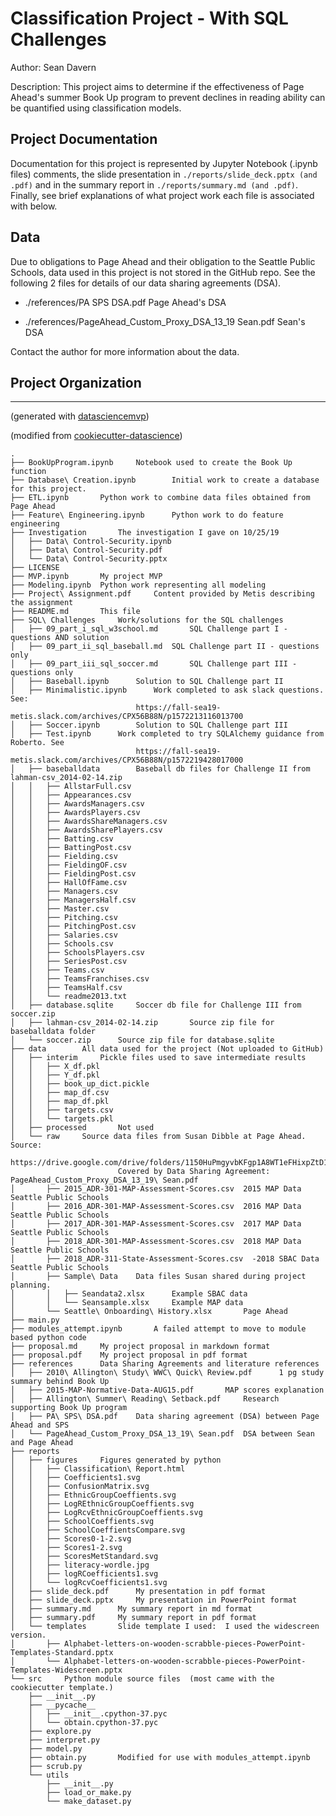 # Classification Project - With SQL Challenges

Author: Sean Davern  

Description: This project aims to determine if the effectiveness of Page Ahead's summer Book Up program to prevent declines in reading ability can be quantified using classification models.

## Project Documentation

Documentation for this project is represented by Jupyter Notebook (.ipynb files) comments, the slide presentation in `./reports/slide_deck.pptx (and .pdf)` and in the summary report in `./reports/summary.md (and .pdf)`.  Finally, see brief explanations of what project work each file is associated with below.

## Data

Due to obligations to Page Ahead and their obligation to the Seattle Public Schools, data used in this project is not stored in the GitHub repo.  See the following 2 files for details of our data sharing agreements (DSA).

* ./references/PA SPS DSA.pdf	Page Ahead's DSA

* ./references/PageAhead_Custom_Proxy_DSA_13_19 Sean.pdf	Sean's DSA

Contact the author for more information about the data.


## Project Organization 
------------

(generated with [datasciencemvp](https://github.com/cliffclive/datasciencemvp/))

(modified from [cookiecutter-datascience](https://drivendata.github.io/cookiecutter-data-science/))

```
.
├── BookUpProgram.ipynb		Notebook used to create the Book Up function
├── Database\ Creation.ipynb		Initial work to create a database for this project. 
├── ETL.ipynb		Python work to combine data files obtained from Page Ahead
├── Feature\ Engineering.ipynb		Python work to do feature engineering
├── Investigation		The investigation I gave on 10/25/19
│   ├── Data\ Control-Security.ipynb
│   ├── Data\ Control-Security.pdf
│   └── Data\ Control-Security.pptx
├── LICENSE
├── MVP.ipynb		My project MVP
├── Modeling.ipynb	Python work representing all modeling
├── Project\ Assignment.pdf		Content provided by Metis describing the assignment
├── README.md		This file
├── SQL\ Challenges		Work/solutions for the SQL challenges
│   ├── 09_part_i_sql_w3school.md		SQL Challenge part I - questions AND solution
│   ├── 09_part_ii_sql_baseball.md	SQL Challenge part II - questions only
│   ├── 09_part_iii_sql_soccer.md		SQL Challenge part III - questions only
│   ├── Baseball.ipynb		Solution to SQL Challenge part II
│   ├── Minimalistic.ipynb		Work completed to ask slack questions. See:
							https://fall-sea19-metis.slack.com/archives/CPX56B88N/p1572213116013700
│   ├── Soccer.ipynb		Solution to SQL Challenge part III
│   ├── Test.ipynb		Work completed to try SQLAlchemy guidance from Roberto. See
							https://fall-sea19-metis.slack.com/archives/CPX56B88N/p1572219428017000
│   ├── baseballdata		Baseball db files for Challenge II from lahman-csv_2014-02-14.zip
│   │   ├── AllstarFull.csv
│   │   ├── Appearances.csv
│   │   ├── AwardsManagers.csv
│   │   ├── AwardsPlayers.csv
│   │   ├── AwardsShareManagers.csv
│   │   ├── AwardsSharePlayers.csv
│   │   ├── Batting.csv
│   │   ├── BattingPost.csv
│   │   ├── Fielding.csv
│   │   ├── FieldingOF.csv
│   │   ├── FieldingPost.csv
│   │   ├── HallOfFame.csv
│   │   ├── Managers.csv
│   │   ├── ManagersHalf.csv
│   │   ├── Master.csv
│   │   ├── Pitching.csv
│   │   ├── PitchingPost.csv
│   │   ├── Salaries.csv
│   │   ├── Schools.csv
│   │   ├── SchoolsPlayers.csv
│   │   ├── SeriesPost.csv
│   │   ├── Teams.csv
│   │   ├── TeamsFranchises.csv
│   │   ├── TeamsHalf.csv
│   │   └── readme2013.txt
│   ├── database.sqlite		Soccer db file for Challenge III from soccer.zip
│   ├── lahman-csv_2014-02-14.zip		Source zip file for baseballdata folder	
│   └── soccer.zip		Source zip file for database.sqlite
├── data		All data used for the project (Not uploaded to GitHub)
│   ├── interim		Pickle files used to save intermediate results
│   │   ├── X_df.pkl
│   │   ├── Y_df.pkl
│   │   ├── book_up_dict.pickle
│   │   ├── map_df.csv
│   │   ├── map_df.pkl
│   │   ├── targets.csv
│   │   └── targets.pkl
│   ├── processed		Not used
│   └── raw		Source data files from Susan Dibble at Page Ahead.  Source:
						https://drive.google.com/drive/folders/1150HuPmgyvbKFgp1A8WT1eFHixpZtD1q
						Covered by Data Sharing Agreement: PageAhead_Custom_Proxy_DSA_13_19\ Sean.pdf
│       ├── 2015_ADR-301-MAP-Assessment-Scores.csv	2015 MAP Data Seattle Public Schools
│       ├── 2016_ADR-301-MAP-Assessment-Scores.csv	2016 MAP Data Seattle Public Schools
│       ├── 2017_ADR-301-MAP-Assessment-Scores.csv	2017 MAP Data Seattle Public Schools
│       ├── 2018_ADR-301-MAP-Assessment-Scores.csv	2018 MAP Data Seattle Public Schools
│       ├── 2018_ADR-311-State-Assessment-Scores.csv  -2018 SBAC Data Seattle Public Schools
│       ├── Sample\ Data	Data files Susan shared during project planning.
│       │   ├── Seandata2.xlsx		Example SBAC data
│       │   └── Seansample.xlsx		Example MAP data
│       └── Seattle\ Onboarding\ History.xlsx		Page Ahead 
├── main.py
├── modules_attempt.ipynb		A failed attempt to move to module based python code
├── proposal.md		My project proposal in markdown format
├── proposal.pdf	My project proposal in pdf format
├── references		Data Sharing Agreements and literature references
│   ├── 2010\ Allington\ Study\ WWC\ Quick\ Review.pdf		1 pg study summary behind Book Up 
│   ├── 2015-MAP-Normative-Data-AUG15.pdf		MAP scores explanation
│   ├── Allington\ Summer\ Reading\ Setback.pdf		Research supporting Book Up program
│   ├── PA\ SPS\ DSA.pdf	Data sharing agreement (DSA) between Page Ahead and SPS
│   └── PageAhead_Custom_Proxy_DSA_13_19\ Sean.pdf	DSA between Sean and Page Ahead
├── reports
│   ├── figures		Figures generated by python
│   │   ├── Classification\ Report.html
│   │   ├── Coefficients1.svg
│   │   ├── ConfusionMatrix.svg
│   │   ├── EthnicGroupCoeffients.svg
│   │   ├── LogREthnicGroupCoeffients.svg
│   │   ├── LogRcvEthnicGroupCoeffients.svg
│   │   ├── SchoolCoeffients.svg
│   │   ├── SchoolCoeffientsCompare.svg
│   │   ├── Scores0-1-2.svg
│   │   ├── Scores1-2.svg
│   │   ├── ScoresMetStandard.svg
│   │   ├── literacy-wordle.jpg
│   │   ├── logRCoefficients1.svg
│   │   └── logRcvCoefficients1.svg
│   ├── slide_deck.pdf		My presentation in pdf format
│   ├── slide_deck.pptx		My presentation in PowerPoint format
│   ├── summary.md		My summary report in md format
│   ├── summary.pdf		My summary report in pdf format
│   └── templates		Slide template I used:  I used the widescreen version.
│       ├── Alphabet-letters-on-wooden-scrabble-pieces-PowerPoint-Templates-Standard.pptx
│       └── Alphabet-letters-on-wooden-scrabble-pieces-PowerPoint-Templates-Widescreen.pptx
└── src		Python module source files  (most came with the cookiecutter template.)
    ├── __init__.py
    ├── __pycache__
    │   ├── __init__.cpython-37.pyc
    │   └── obtain.cpython-37.pyc
    ├── explore.py
    ├── interpret.py
    ├── model.py
    ├── obtain.py		Modified for use with modules_attempt.ipynb
    ├── scrub.py
    └── utils
        ├── __init__.py
        ├── load_or_make.py
        └── make_dataset.py
```

